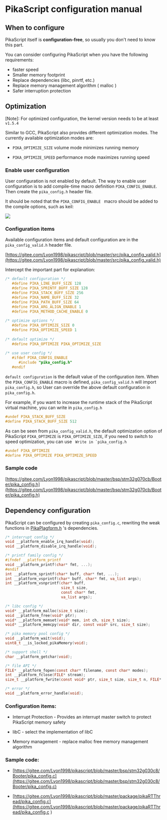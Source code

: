 # PikaScript configuration manual

## When to configure

PikaScript itself is **configuration-free**, so usually you don't need to know this part.

You can consider configuring PikaScript when you have the following requirements:

- faster speed
- Smaller memory footprint
- Replace dependencies (libc, pinrtf, etc.)
- Replace memory management algorithm ( malloc )
- Safer interruption protection
  
## Optimization

[Note]: For optimized configuration, the kernel version needs to be at least ```v1.5.4```

Similar to GCC, PikaScript also provides different optimization modes. The currently available optimization modes are:

- ```PIKA_OPTIMIZE_SIZE``` volume mode minimizes running memory

- ```PIKA_OPTIMIZE_SPEED``` performance mode maximizes running speed
  
### Enable user configuration

User configuration is not enabled by default. The way to enable user configuration is to add compile-time macro definition ``` PIKA_CONFIG_ENABLE ```. Then create the ```pika_config.h``` header file.

It should be noted that the ```PIKA_CONFIG_ENABLE ``` macro should be added to the compile options, such as keil:

![](assets/160849244-40fe7fa8-0e93-4791-8f14-bc044bbd0d59.png)

### Configuration items

Available configuration items and default configuration are in the ```pika_config_valid.h``` header file.

[https://gitee.com/Lyon1998/pikascript/blob/master/src/pika_config_valid.h](https://gitee.com/Lyon1998/pikascript/blob/master/src/pika_config_valid.h)

Intercept the important part for explanation:

```` c
/* default configuration */
   #define PIKA_LINE_BUFF_SIZE 128
   #define PIKA_SPRINTF_BUFF_SIZE 128
   #define PIKA_STACK_BUFF_SIZE 256
   #define PIKA_NAME_BUFF_SIZE 32
   #define PIKA_PATH_BUFF_SIZE 64
   #define PIKA_ARG_ALIGN_ENABLE 1
   #define PIKA_METHOD_CACHE_ENABLE 0
          
/* optimize options */
   #define PIKA_OPTIMIZE_SIZE 0
   #define PIKA_OPTIMIZE_SPEED 1
      
/* default optimize */
   #define PIKA_OPTIMIZE PIKA_OPTIMIZE_SIZE
      
/* use user config */
   #ifdef PIKA_CONFIG_ENABLE
      #include "pika_config.h"
   #endif
````

```default configuration``` is the default value of the configuration item. When the ```PIKA_CONFIG_ENABLE``` macro is defined, ```pika_config_valid.h``` will import ```pika_config.h```, so User can override the above default configuration in ```pika_config.h```.

For example, if you want to increase the runtime stack of the PikaScript virtual machine, you can write in ```pika_config.h```

```` c
#undef PIKA_STACK_BUFF_SIZE
#define PIKA_STACK_BUFF_SIZE 512
````

As can be seen from ```pika_config_valid.h```, the default optimization option of PikaScript ``` PIKA_OPTIMIZE ``` is ``` PIKA_OPTIMIZE_SIZE ```, if you need to switch to speed optimization, you can use ``` Write in `pika_config.h```

```` c
#undef PIKA_OPTIMIZE
#define PIKA_OPTIMIZE PIKA_OPTIMIZE_SPEED
````
### Sample code

[https://gitee.com/Lyon1998/pikascript/blob/master/bsp/stm32g070cb/Booter/pika_config.h](https://gitee.com/Lyon1998/pikascript/blob/master/bsp/stm32g070cb/Booter/pika_config.h)

## Dependency configuration

PikaScript can be configured by creating ``pika_config.c``, rewriting the weak functions in [PikaPlagform.h](https://gitee.com/Lyon1998/pikascript/blob/master/src/PikaPlatform.h) 's dependencies.
```` c
/* interrupt config */
void __platform_enable_irq_handle(void);
void __platform_disable_irq_handle(void);

/* printf family config */
#ifndef __platform_printf
void __platform_printf(char* fmt, ...);
#endif
int __platform_sprintf(char* buff, char* fmt, ...);
int __platform_vsprintf(char* buff, char* fmt, va_list args);
int __platform_vsnprintf(char* buff,
                         size_t size,
                         const char* fmt,
                         va_list args);

/* libc config */
void* __platform_malloc(size_t size);
void __platform_free(void* ptr);
void* __platform_memset(void* mem, int ch, size_t size);
void* __platform_memcpy(void* dir, const void* src, size_t size);

/* pika memory pool config */
void __platform_wait(void);
uint8_t __is_locked_pikaMemory(void);

/* support shell */
char __platform_getchar(void);

/* file API */
FILE* __platform_fopen(const char* filename, const char* modes);
int __platform_fclose(FILE* stream);
size_t __platform_fwrite(const void* ptr, size_t size, size_t n, FILE* stream);

/* error */
void __platform_error_handle(void);
````
### Configuration items:

- Interrupt Protection - Provides an interrupt master switch to protect PikaScript memory safety
  
- libC - select the implementation of libC
  
- Memory management - replace malloc free memory management algorithm
  
### Sample code:
- [https://gitee.com/Lyon1998/pikascript/blob/master/bsp/stm32g030c8/Booter/pika_config.c](https://gitee.com/Lyon1998/pikascript/blob/master/bsp/stm32g030c8/Booter/pika_config.c)
  
- [https://gitee.com/Lyon1998/pikascript/blob/master/package/pikaRTThread/pika_config.c](https://gitee.com/Lyon1998/pikascript/blob/master/package/pikaRTThread/pika_config.c )
